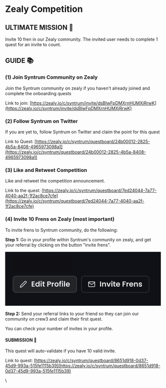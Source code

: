 # Zealy Competition

## ULTIMATE MISSION 🎯&#x20;

Invite 10 fren in our Zealy community. The invited user needs to complete 1 quest for an invite to count.

## GUIDE 📚&#x20;

### **(1) Join Syntrum Community on Zealy**

Join the Syntrum community on zealy if you haven't already joined and complete the onboarding quests

Link to join: [https://zealy.io/c/syntrum/invite/dsBIwFpDMXrnHUMXjRrwK](https://zealy.io/c/syntrum/invite/dsBIwFpDMXrnHUMXjRrwK)

### (2) Follow Syntrum on Twitter

If you are yet to, follow Syntrum on Twitter and claim the point for this quest

Link to Quest: [https://zealy.io/c/syntrum/questboard/24b00012-2825-4b5a-8408-4965973098a1](https://zealy.io/c/syntrum/questboard/24b00012-2825-4b5a-8408-4965973098a1)

### (3) Like and Retweet Competition&#x20;

Like and retweet the competition announcement.

Link to the quest: [https://zealy.io/c/syntrum/questboard/7ed24044-7a77-4040-aa2f-1f2ac8ce7cfe](https://zealy.io/c/syntrum/questboard/7ed24044-7a77-4040-aa2f-1f2ac8ce7cfe)

### **(4) Invite 10 Frens on Zealy (most important)**

To invite frens to Syntrum community, do the following:&#x20;

**Step 1:** Go in your profile within Syntrum's community on zealy, and get your referral by clicking on the button "invite frens".

![](<../.gitbook/assets/image (19).png>)

**Step 2:** Send your referral links to your friend so they can join our community on crew3 and claim their first quest.

You can check your number of invites in your profile.

#### SUBMISSION 📝

This quest will auto-validate if you have 10 valid invite.

Link to quest: [https://zealy.io/c/syntrum/questboard/8651d918-0d37-45d9-993a-515fe1115b39](https://zealy.io/c/syntrum/questboard/8651d918-0d37-45d9-993a-515fe1115b39)

\
